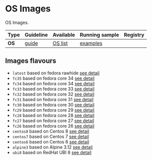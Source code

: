 # OS Images

OS Images.

| Type                        | Guideline                                                                       | Available                                                                                             | Running sample                                                                                        | Registry                                                                                                                                                                                                                                                                                                                                                                                                                                                                                                                                                           |
| --------------------------- | ------------------------------------------------------------------------------- | ----------------------------------------------------------------------------------------------------- | ----------------------------------------------------------------------------------------------------- | ------------------------------------------------------------------------------------------------------------------------------------------------------------------------------------------------------------------------------------------------------------------------------------------------------------------------------------------------------------------------------------------------------------------------------------------------------------------------------------------------------------------------------------------------------------------ |
| **OS**                      | [guide](https://docker-images.readthedocs.io/en/latest/OS)                      | [OS list](https://docker-images.readthedocs.io/en/latest/OS#container-flavours)                       | [examples](https://docker-images.readthedocs.io/en/latest/OS#running-this-image)                      |

## Images flavours

- `latest` based on fedora rawhide [see detail](https://docker-images.readthedocs.io/en/latest)
- `fc35` based on fedora core 34 [see detail](https://docker-images.readthedocs.io/en/fc35)
- `fc34` based on fedora core 34 [see detail](https://docker-images.readthedocs.io/en/fc34)
- `fc33` based on fedora core 33 [see detail](https://docker-images.readthedocs.io/en/fc33)
- `fc32` based on fedora core 32 [see detail](https://docker-images.readthedocs.io/en/fc32)
- `fc31` based on fedora core 31 [see detail](https://docker-images.readthedocs.io/en/fc31)
- `fc30` based on fedora core 30 [see detail](https://docker-images.readthedocs.io/en/fc30)
- `fc29` based on fedora core 29 [see detail](https://docker-images.readthedocs.io/en/fc29)
- `fc28` based on fedora core 28 [see detail](https://docker-images.readthedocs.io/en/fc28)
- `fc27` based on fedora core 27 [see detail](https://docker-images.readthedocs.io/en/fc27)
- `fc26` based on fedora core 26 [see detail](https://docker-images.readthedocs.io/en/fc26)
- `centos8` based on Centos 8 [see detail](https://docker-images.readthedocs.io/en/centos8)
- `centos7` based on Centos 7 [see detail](https://docker-images.readthedocs.io/en/centos7)
- `centos6` based on Centos 6 [see detail](https://docker-images.readthedocs.io/en/centos6)
- `alpine3` based on Alpine 3.12 [see detail](https://docker-images.readthedocs.io/en/alpine)
- `ubi8` based on RedHat UBI 8 [see detail](https://docker-images.readthedocs.io/en/ubi8)